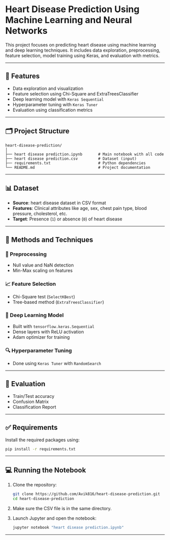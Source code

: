 # Heart Disease Prediction Using Machine Learning and Neural Networks

This project focuses on predicting heart disease using machine learning and deep learning techniques. It includes data exploration, preprocessing, feature selection, model training using Keras, and evaluation with metrics.

---

## 🚀 Features

- Data exploration and visualization
- Feature selection using Chi-Square and ExtraTreesClassifier
- Deep learning model with `Keras Sequential`
- Hyperparameter tuning with `Keras Tuner`
- Evaluation using classification metrics

---

## 🗂️ Project Structure

```
heart-disease-prediction/
│
├── heart disease prediction.ipynb       # Main notebook with all code
├── heart disease prediction.csv         # Dataset (input)
├── requirements.txt                     # Python dependencies
└── README.md                            # Project documentation
```

---

## 📊 Dataset

- **Source**: heart disease dataset in CSV format
- **Features**: Clinical attributes like age, sex, chest pain type, blood pressure, cholesterol, etc.
- **Target**: Presence (`1`) or absence (`0`) of heart disease

---

## 🔧 Methods and Techniques

### 🧹 Preprocessing
- Null value and NaN detection
- Min-Max scaling on features

### 📈 Feature Selection
- Chi-Square test (`SelectKBest`)
- Tree-based method (`ExtraTreesClassifier`)

### 🧠 Deep Learning Model
- Built with `tensorflow.keras.Sequential`
- Dense layers with ReLU activation
- Adam optimizer for training

### 🔍 Hyperparameter Tuning
- Done using `Keras Tuner` with `RandomSearch`

---

## 🧪 Evaluation

- Train/Test accuracy
- Confusion Matrix
- Classification Report

---

## ✅ Requirements

Install the required packages using:

```bash
pip install -r requirements.txt
```

---

## 💻 Running the Notebook

1. Clone the repository:
    ```bash
    git clone https://github.com/Avik816/heart-disease-prediction.git
    cd heart-disease-prediction
    ```

2. Make sure the CSV file is in the same directory.

3. Launch Jupyter and open the notebook:
    ```bash
    jupyter notebook "heart disease prediction.ipynb"
    ```

---
